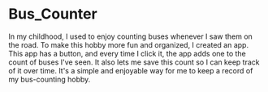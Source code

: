 # Bus_Counter
In my childhood, I used to enjoy counting buses whenever I saw them on the road. To make this hobby more fun and organized, I created an app. This app has a button, and every time I click it, the app adds one to the count of buses I've seen. It also lets me save this count so I can keep track of it over time. It's a simple and enjoyable way for me to keep a record of my bus-counting hobby.
